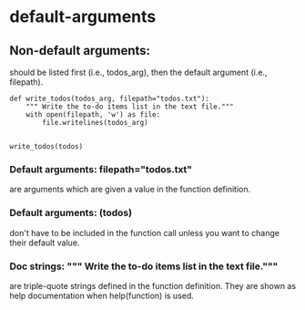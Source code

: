 # default-arguments

## Non-default arguments:
should be listed first (i.e., todos_arg), then the default argument (i.e., filepath).

```
def write_todos(todos_arg, filepath="todos.txt"):
    """ Write the to-do items list in the text file."""
    with open(filepath, 'w') as file:
        file.writelines(todos_arg)


write_todos(todos)
```

### Default arguments: filepath="todos.txt"
are arguments which are given a value in the function definition.

### Default arguments: (todos)
don't have to be included in the function call unless you want to change their default value.

### Doc strings: """ Write the to-do items list in the text file."""
are triple-quote strings defined in the function definition. They are shown as help documentation when help(function) is used.